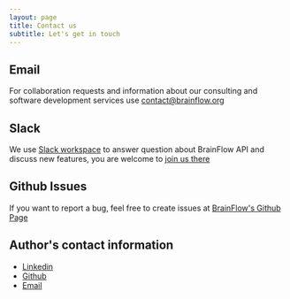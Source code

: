 ```yaml
---
layout: page
title: Contact us
subtitle: Let's get in touch 
---
```


## Email

For collaboration requests and information about our consulting and software development services use [contact@brainflow.org](mailto:andrey@brainflow.org)

## Slack

We use [Slack workspace](https://openbraintalk.slack.com/) to answer question about BrainFlow API and discuss new features, you are welcome to [join us there](https://c6ber255cc.execute-api.eu-west-1.amazonaws.com/Express/)

## Github Issues

If you want to report a bug, feel free to create issues at [BrainFlow's Github Page](https://github.com/brainflow-dev/brainflow/issues)

## Author's contact information

* [Linkedin](https://www.linkedin.com/in/andreyparfenov)
* [Github](https://github.com/Andrey1994)
* [Email](mailto:andrey@brainflow.org)
